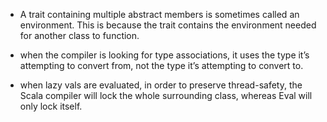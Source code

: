 - A trait containing multiple abstract members is sometimes called an environment. 
This is because the trait contains the environment needed for another class to function.

- when the compiler is looking for type associations, it uses the type it’s attempting to
convert from, not the type it’s attempting to convert to.

- when lazy vals are evaluated, in order to preserve thread-safety, the Scala compiler will lock the whole surrounding class, whereas Eval will only lock itself.
